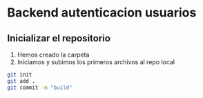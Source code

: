 # Backend autenticacion usuarios

## Inicializar el repositorio

1. Hemos creado la carpeta
2. Iniciamos y subimos los primeros archivos al repo local

``` bash
git init
git add .
git commit -m "build"
```